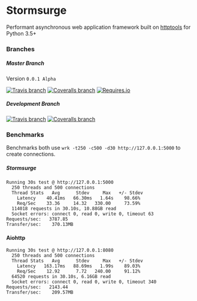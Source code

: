 # Stormsurge
Performant asynchronous web application framework built on [httptools](https://github.com/MagicStack/httptools) for Python 3.5+

### Branches

##### Master Branch
Version `0.0.1 Alpha`

[![Travis branch](https://img.shields.io/travis/SethMichaelLarson/Stormsurge/master.svg?maxAge=2592000)]()
[![Coveralls branch](https://img.shields.io/coveralls/SethMichaelLarson/Stormsurge/master.svg?maxAge=2592000)]()
[![Requires.io](https://img.shields.io/requires/github/SethMichaelLarson/Stormsurge.svg?maxAge=2592000)]()

##### Development Branch

[![Travis branch](https://img.shields.io/travis/SethMichaelLarson/Stormsurge/develop.svg?maxAge=2592000)]()
[![Coveralls branch](https://img.shields.io/coveralls/SethMichaelLarson/Stormsurge/develop.svg?maxAge=2592000)]()

### Benchmarks
Benchmarks both use `wrk -t250 -c500 -d30 http://127.0.0.1:5000` to create connections.

##### Stormsurge
```
Running 30s test @ http://127.0.0.1:5000
  250 threads and 500 connections
  Thread Stats   Avg      Stdev     Max   +/- Stdev
    Latency    40.41ms   66.30ms   1.64s    98.66%
    Req/Sec    33.36     14.32   330.00     73.59%
  114018 requests in 30.10s, 10.88GB read
  Socket errors: connect 0, read 0, write 0, timeout 63
Requests/sec:   3787.85
Transfer/sec:    370.13MB
```

#### Aiohttp
```
Running 30s test @ http://127.0.0.1:8080
  250 threads and 500 connections
  Thread Stats   Avg      Stdev     Max   +/- Stdev
    Latency   163.17ms   88.69ms   1.99s    89.03%
    Req/Sec    12.92      7.72   240.00     91.12%
  64520 requests in 30.10s, 6.16GB read
  Socket errors: connect 0, read 0, write 0, timeout 340
Requests/sec:   2143.44
Transfer/sec:    209.57MB
```
